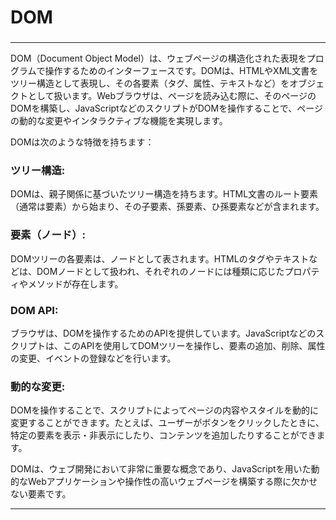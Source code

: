 # DOM
### 

---


DOM（Document Object Model）は、ウェブページの構造化された表現をプログラムで操作するためのインターフェースです。DOMは、HTMLやXML文書をツリー構造として表現し、その各要素（タグ、属性、テキストなど）をオブジェクトとして扱います。Webブラウザは、ページを読み込む際に、そのページのDOMを構築し、JavaScriptなどのスクリプトがDOMを操作することで、ページの動的な変更やインタラクティブな機能を実現します。

DOMは次のような特徴を持ちます：

### ツリー構造: 
DOMは、親子関係に基づいたツリー構造を持ちます。HTML文書のルート要素（通常は<html>要素）から始まり、その子要素、孫要素、ひ孫要素などが含まれます。
### 要素（ノード）: 
DOMツリーの各要素は、ノードとして表されます。HTMLのタグやテキストなどは、DOMノードとして扱われ、それぞれのノードには種類に応じたプロパティやメソッドが存在します。
### DOM API: 
ブラウザは、DOMを操作するためのAPIを提供しています。JavaScriptなどのスクリプトは、このAPIを使用してDOMツリーを操作し、要素の追加、削除、属性の変更、イベントの登録などを行います。
### 動的な変更: 
DOMを操作することで、スクリプトによってページの内容やスタイルを動的に変更することができます。たとえば、ユーザーがボタンをクリックしたときに、特定の要素を表示・非表示にしたり、コンテンツを追加したりすることができます。

DOMは、ウェブ開発において非常に重要な概念であり、JavaScriptを用いた動的なWebアプリケーションや操作性の高いウェブページを構築する際に欠かせない要素です。

---

